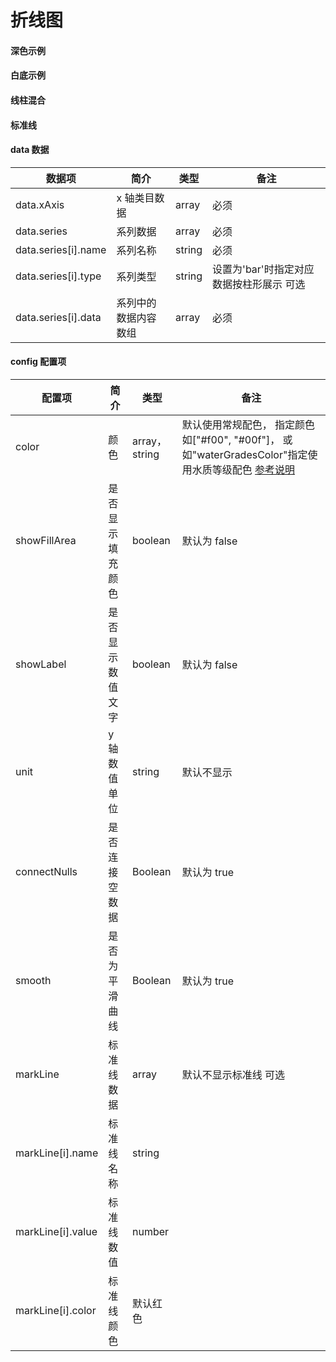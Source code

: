 # 折线图

#### 深色示例

<vuep template="#simple"></vuep>

<script v-pre type="text/x-template" id="simple">
<template>
    <e-line 
		:data="data" 
		:config="{
		    showFillArea: true
		}"
		style="width: 600px; height: 400px;background: #04233c">
	</e-line>
</template>

<script>
  export default {
	created () {
		this.$pChart.setChartConfig({
			THEME_COLOR: 'dark'
		});
	},
    data () {
      return {
        data: {
            xAxis: ['2014年', '2015年', '2016年', '2017年', '2018年', '2019年'],
            series: [
                {
                    name: '2018年',
                    data: [22, 33, 28, 36, 28, 35]
                },
                {
                    name: '2019年',
                    data: [28, 36, 28, 35, 22, 33]
                }
            ]
        }
      }
    }
  }
</script>
</script>

#### 白底示例

<vuep template="#simple_1"></vuep>

<script v-pre type="text/x-template" id="simple_1">
<template>
    <e-line 
        :data="data" 
        :config="{
            color: ['#d8cf3a', '#20cb44'],
            showFillArea: true
        }"
        style="width: 600px; height: 400px;"
    ></e-line>
</template>

<script>
  export default {
	created () {
	  	this.$pChart.setChartConfig({
	  		THEME_COLOR: 'light'
	  	});
	},
    data () {
      return {
        data: {
            xAxis: ['2014年', '2015年', '2016年', '2017年', '2018年', '2019年'],
            series: [
                {
                    name: '2018年',
                    data: [20, 33, 28, 36, 28, 35]
                },
                {
                    name: '2019年',
                    data: [28, 36, 28, 30, 22, 33]
                }
            ]
        }
      }
    }
  }
</script>
</script>

#### 线柱混合

<vuep template="#simple_2"></vuep>

<script v-pre type="text/x-template" id="simple_2">
<template>
    <e-line 
        :data="data"
        style="width: 600px; height: 400px;"
    ></e-line>
</template>

<script>
  export default {
    data () {
      return {
        data: {
            xAxis: ['2014年', '2015年', '2016年', '2017年', '2018年', '2019年'],
            series: [
                {
                    name: '均值',
                    type: 'bar',
                    data: [2, 1, 2, 4, 5, 3]
                },
                {
                    name: '2018年',
                    data: [2.5, 1.5, 3, 4, 5.5, 3.5]
                },
                {
                    name: '2019年',
                    data: [1.5, 0.5, 1, 4, 4.8, 2.5]
                }
            ]
        }
      }
    }
  }
</script>
</script>

#### 标准线

<vuep template="#simple_3"></vuep>

<script v-pre type="text/x-template" id="simple_3">
<template>
    <e-line 
        :data="data"
        :config="{
            markLine: markLine,
			      showFillArea: true
        }"
		:option="lineOpt"
        style="width: 600px; height: 400px;"
    ></e-line>
</template>

<script>
  export default {
    data () {
      return {
        data: {
            xAxis: ['2014年', '2015年', '2016年', '2017年', '2018年', '2019年'],
            series: [
                {
                    name: '2018年',
                    data: [2.5, 1.5, 3, 4, 5.5, 3.5]
                },
                {
                    name: '2019年',
                    data: [1.5, 0.5, 1, 4, 4.8, 2.5]
                }
            ]
        },
        markLine: [
          	//如果需要格式化标准线的label,可以在给设置数据的时候直接修改name值
            {name: '标准值', value: 5, color: '#f68b17'},
            {name: '目标值（5mg/L）', value: 4, color: '#f00'},
            {name: '二级标准\n（4mg/L）', value: 3, color: '#5af'},
        ],
        lineOpt: {
          grid: {
            right: 120//根据标准线名称长度调整
          }
        }
      }
    }
  }
</script>
</script>

#### data 数据

| 数据项              | 简介                 | 类型   | 备注                                     |
| ------------------- | -------------------- | ------ | ---------------------------------------- |
| data.xAxis          | x 轴类目数据         | array  | 必须                                     |
| data.series         | 系列数据             | array  | 必须                                     |
| data.series[i].name | 系列名称             | string | 必须                                     |
| data.series[i].type | 系列类型             | string | 设置为'bar'时指定对应数据按柱形展示 可选 |
| data.series[i].data | 系列中的数据内容数组 | array  | 必须                                     |

#### config 配置项

| 配置项            | 简介             | 类型          | 备注                                                                                                          |
| ----------------- | ---------------- | ------------- | ------------------------------------------------------------------------------------------------------------- |
| color             | 颜色             | array，string | 默认使用常规配色， 指定颜色如["#f00", "#00f"]， 或如"waterGradesColor"指定使用水质等级配色 [参考说明](/color) |
| showFillArea      | 是否显示填充颜色 | boolean       | 默认为 false                                                                                                  |
| showLabel         | 是否显示数值文字 | boolean       | 默认为 false                                                                                                  |
| unit              | y 轴数值单位     | string        | 默认不显示                                                                                                    |
| connectNulls      | 是否连接空数据   | Boolean       | 默认为 true                                                                                                   |
| smooth            | 是否为平滑曲线   | Boolean       | 默认为 true                                                                                                   |
| markLine          | 标准线数据       | array         | 默认不显示标准线 可选                                                                                         |
| markLine[i].name  | 标准线名称       | string        |                                                                                                               |
| markLine[i].value | 标准线数值       | number        |                                                                                                               |
| markLine[i].color | 标准线颜色       | 默认红色      |                                                                                                               |
